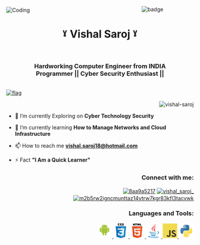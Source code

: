 <img align="center" alt="Coding" width="1000" src="https://media.licdn.com/dms/image/C4D16AQEPPngjCxvGNA/profile-displaybackgroundimage-shrink_350_1400/0/1628972882653?e=1689811200&v=beta&t=2wjWtlTR85OUN_XnCDdNaulSpOzlLG8xGgO-yki3XYs">

<img align="right" alt="badge" width="140" src="https://images.credly.com/size/340x340/images/00634f82-b07f-4bbd-a6bb-53de397fc3a6/image.png">


<h1 align="center">ˠ Vishal Saroj ˠ</h1> 


<br/>
<h3 align="center">Hardworking Computer Engineer from INDIA <br/> Programmer || Cyber Security Enthusiast ||</h3>
<br/>

<a align="left" href="https://github.com/Vishal-Saroj"> 
  <img src="https://upload.wikimedia.org/wikipedia/commons/thumb/c/cb/Indian_flag_animation.gif/640px-Indian_flag_animation.gif" alt="flag" width="40" height="40"/>
</a> 


<p align="right"> <img src="https://komarev.com/ghpvc/?username=vishal-saroj&label=Profile%20views&color=0e75b6&style=flat" alt="vishal-saroj"/> 
</p>

- 🔭 I’m currently Exploring on **Cyber Technology Security**

- 🌱 I’m currently learning **How to Manage Networks and Cloud Infrastructure**

- 📫 How to reach me **vishal.saroj18@hotmail.com**

- ⚡ Fact **"I Am a Quick Learner"**

<h3 align="right">Connect with me:</h3>
<p align="right">
<a href="https://linkedin.com/in/vishal-saroj" target="_blank"><img align="center" src="https://raw.githubusercontent.com/rahuldkjain/github-profile-readme-generator/master/src/images/icons/Social/linked-in-alt.svg" alt="8aa9a5217" height="30" width="40" /></a>
<a href="https://instagram.com/vishal_saroj_" target="_blank"><img align="center" src="https://raw.githubusercontent.com/rahuldkjain/github-profile-readme-generator/master/src/images/icons/Social/instagram.svg" alt="vishal_saroj_" height="30" width="40" /></a>
<a href="https://auth.geeksforgeeks.org/user/m2b5rw2igncmunttaz14ytrw7kgr83kfl3tacvwk" target="_blank"><img align="center" src="https://raw.githubusercontent.com/rahuldkjain/github-profile-readme-generator/master/src/images/icons/Social/geeks-for-geeks.svg" alt="m2b5rw2igncmunttaz14ytrw7kgr83kfl3tacvwk" height="30" width="40" /></a>
</p>










<h3 align="right">Languages and Tools:</h3>
<p align="right"> 
    <a href="https://developer.android.com" target="_blank"> 
        <img src="https://raw.githubusercontent.com/devicons/devicon/master/icons/android/android-original-wordmark.svg" alt="android" width="40" height="40"/>
    </a> 
    <a href="https://www.w3schools.com/css/" target="_blank"> 
        <img src="https://raw.githubusercontent.com/devicons/devicon/master/icons/css3/css3-original-wordmark.svg" alt="css3" width="40" height="40"/> 
    </a> 
    <a href="https://www.w3.org/html/" target="_blank"> 
        <img src="https://raw.githubusercontent.com/devicons/devicon/master/icons/html5/html5-original-wordmark.svg" alt="html5" width="40" height="40"/> 
    </a> 
    <a href="https://www.java.com" target="_blank"> 
        <img src="https://raw.githubusercontent.com/devicons/devicon/master/icons/java/java-original.svg" alt="java" width="40" height="40"/> 
    </a> 
    <a href="https://developer.mozilla.org/en-US/docs/Web/JavaScript" target="_blank"> 
        <img src="https://raw.githubusercontent.com/devicons/devicon/master/icons/javascript/javascript-original.svg" alt="javascript" width="40" height="40"/> 
    </a> 
    <a href="https://www.python.org" target="_blank"> 
        <img src="https://raw.githubusercontent.com/devicons/devicon/master/icons/python/python-original.svg" alt="python" width="40" height="40"/> 
    </a> 
</p>




















